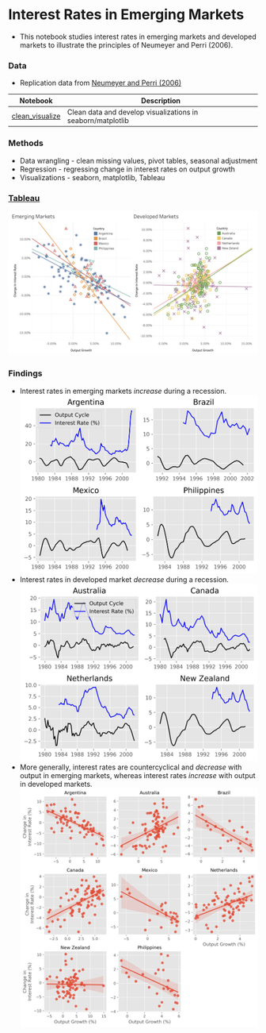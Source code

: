 # Interest Rates in Emerging Markets
- This notebook studies interest rates in emerging markets and developed markets to illustrate the principles of Neumeyer and Perri (2006).

### Data
- Replication data from [Neumeyer and Perri (2006)](https://ideas.repec.org/a/eee/moneco/v52y2005i2p345-380.html)


| Notebook | Description | 
| --- | --- | 
|[clean_visualize](./notebooks/clean_visualize.ipynb) | Clean data and develop visualizations in seaborn/matplotlib|

### Methods
- Data wrangling - clean missing values, pivot tables, seasonal adjustment
- Regression - regressing change in interest rates on output growth
- Visualizations - seaborn, matplotlib, Tableau

### [Tableau](https://public.tableau.com/app/profile/mitchell.vaughn4481/viz/InterestRatesinEmergingMarkets/Dashboard1?publish=yes)

![blah](./fig/tableau_screenshot.png)

### Findings
- Interest rates in emerging markets *increase* during a recession.
![blah](./fig/output_cycle_interestrate_emerging.png)
- Interest rates in developed market *decrease* during a recession.
![blah](./fig/output_cycle_interestrate_developed.png)
- More generally, interest rates are countercyclical and *decrease* with output in emerging markets, whereas interest rates *increase* with output in developed markets.
![blah](./fig/output_growth_vs_interestrate.png)